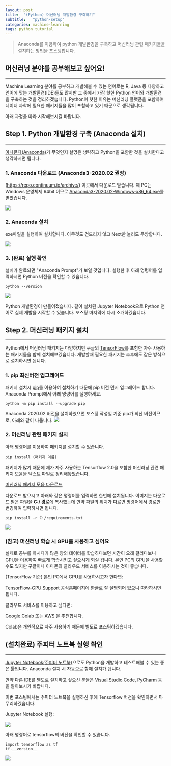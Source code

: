```yaml
---
layout: post
title:  "(Python) 머신러닝 개발환경 구축하기"
subtitle:   "python-setup"
categories: machine-learning
tags: python tutorial
---
```

> Anaconda를 이용하여 python 개발환경을 구축하고 머신러닝 관련 패키지들을 설치하는 방법을 포스팅합니다.

## 머신러닝 분야를 공부해보고 싶어요!
---

Machine Learning 분야를 공부하고 개발해볼 수 있는 언어로는 R, Java 등 다양하고 언어에 맞는 개발환경(IDE)들도
많지만 그 중에서 가장 핫한 Python 언어와 개발환경을 구축하는 것을 정리하겠습니다. Python이 핫한 이유는 머신러닝 플랫폼을 포함하여
데이터 과학에 필요한 패키지들을 많이 포함하고 있기 때문으로 생각됩니다.

아래 과정을 따라 시작해보시길 바랍니다.


## Step 1. Python 개발환경 구축 (Anaconda 설치)
---
[아나콘다(Anaconda)](https://ko.wikipedia.org/wiki/%EC%95%84%EB%82%98%EC%BD%98%EB%8B%A4_(%ED%8C%8C%EC%9D%B4%EC%8D%AC_%EB%B0%B0%ED%8F%AC%ED%8C%90))가 무엇인지 설명은 생략하고 Python을 포함한 것을 설치한다고 생각하시면 됩니다.

### 1. Anaconda 다운로드 (Anaconda3-2020.02 권장)
(https://repo.continuum.io/archive/) 이곳에서 다운로드 받습니다. 제 PC는 Windows 운영체제 64bit 이므로 [Anaconda3-2020.02-Windows-x86_64.exe](https://repo.continuum.io/archive/Anaconda3-2020.02-Windows-x86_64.exe)를 받았습니다.

![](https://laboputer.github.io/assets/img/ml/python/setup-python/1.JPG)

### 2. Anaconda 설치
exe파일을 실행하여 설치합니다. 아무것도 건드리지 않고 Next만 눌러도 무방합니다.

![](https://laboputer.github.io/assets/img/ml/python/setup-python/2.JPG)

### 3. (완료) 실행 확인
설치가 완료되면 "Anaconda Prompt"가 보일 것입니다. 실행한 후 아래 명령어를 입력하시면 Python 버전을 확인할 수 있습니다.

```
python --version
```

![](https://laboputer.github.io/assets/img/ml/python/setup-python/3.JPG)


Python 개발환경이 만들어졌습니다. 같이 설치된 Jupyter Notebook으로 Python 언어로 실제 개발을 시작할 수 있습니다.
포스팅 마지막에 다시 소개하겠습니다.

## Step 2. 머신러닝 패키지 설치
---

Python에서 머신러닝 패키지는 다양하지만 구글의 [TensorFlow](https://www.tensorflow.org/)를 포함한 자주 사용하는 패키지들을 함께 설치해보겠습니다. 개발할때 필요한 패키지는 추후에도 같은 방식으로 설치하시면 됩니다.

### 1. pip 최신버전 업그레이드

패키지 설치시 [pip](https://pypi.org/project/pip/)를 이용하여 설치하기 때문에 pip 버전 먼저 업그레이드 합니다.
Anaconda Prompt에서 아래 명령어를 실행하세요.

```
python -m pip install --upgrade pip
```

Anaconda 2020.02 버전을 설치하였으면 포스팅 작성일 기준 pip가 최신 버전이므로, 아래와 같이 나옵니다.
![](https://laboputer.github.io/assets/img/ml/python/setup-python/4.JPG)


### 2. 머신러닝 관련 패키지 설치

아래 명령어를 이용하여 패키지를 설치할 수 있습니다.
```
pip install (패키지 이름)
```

패키지가 많기 때문에 제가 자주 사용하는 Tensorflow 2.0을 포함한 머신러닝 관련 패키지 모음을 텍스트 파일로 정리해놓았습니다.

[머신러닝 패키지 모음 다운로드](https://laboputer.github.io/assets/img/ml/python/setup-python/requirements.txt)

다운로드 받으시고 아래와 같은 명령어를 입력하면 한번에 설치됩니다. 이미지는 다운로드 받은 파일을 **C:/ 경로**에 복사했는데 만약 파일의 위치가 다르면 명령어에서 경로만 변경하여 입력하시면 됩니다.

```
pip install -r C:/requirements.txt
```

![](https://laboputer.github.io/assets/img/ml/python/setup-python/5.JPG)

### (참고) 머신러닝 학습 시 GPU를 사용하고 싶어요
실제로 공부를 하시다가 많은 양의 데이터를 학습하다보면 시간이 오래 걸리다보니 GPU을 이용하여 빠르게 학습시키고 싶으시게 되실 겁니다.
본인 PC의 GPU을 사용할 수도 있지만 구글이나 아마존의 클라우드 서비스를 이용하시는 것이 좋습니다.

(TensorFlow 기준) 본인 PC에서 GPU를 사용하시고자 한다면: 

 [TensorFlow-GPU Support](https://www.tensorflow.org/install/gpu) 공식홈페이지에 한글로 잘 설명되어 있으니 따라하시면 됩니다.

클라우드 서비스를 이용하고 싶다면:

[Google Colab](https://colab.research.google.com/notebooks/intro.ipynb) 또는 [AWS](https://aws.amazon.com/ko/ec2/) 을 추천합니다.

Colab은 개인적으로 자주 사용하기 때문에 별도로 포스팅하겠습니다.

## (설치완료) 주피터 노트북 실행 확인
---
[Jupyter Notebook(주피터 노트북)](https://jupyter.org/)으로도 Python을 개발하고 테스트해볼 수 있는 좋은 툴입니다.
Anaconda 설치 시 자동으로 함께 설치가 됩니다.

만약 다른 IDE를 별도로 설치하고 싶으신 분들은 [Visual Studio Code](https://code.visualstudio.com/), [PyCharm](https://www.jetbrains.com/pycharm/) 등을 알아보시기 바랍니다.

이번 포스팅에서는 주피터 노트북을 실행하신 후에 Tensorflow 버전을 확인하면서 마무리하겠습니다.

Jupyter Notebook 실행:

![](https://laboputer.github.io/assets/img/ml/python/setup-python/6.JPG)


아래 명령어로 tensorflow의 버전을 확인할 수 있습니다.
```
import tensorflow as tf
tf.__version__
```

![](https://laboputer.github.io/assets/img/ml/python/setup-python/7.JPG)

